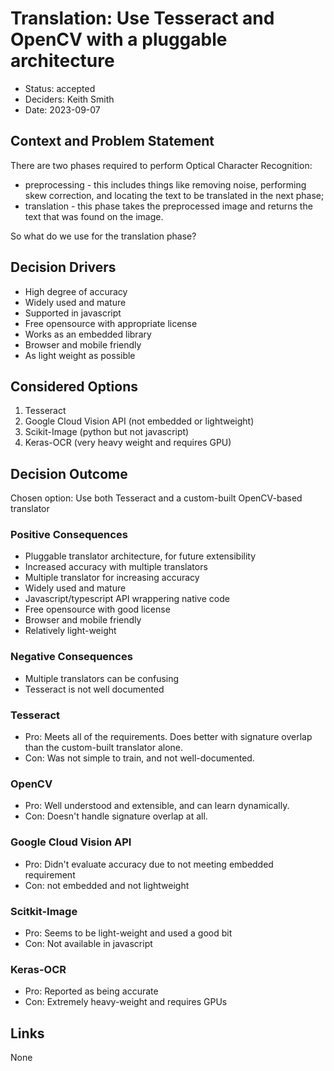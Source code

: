# Translation: Use Tesseract and OpenCV with a pluggable architecture

* Status: accepted
* Deciders: Keith Smith
* Date: 2023-09-07

## Context and Problem Statement

There are two phases required to perform Optical Character Recognition:
* preprocessing - this includes things like removing noise, performing skew correction, and locating the text to be translated in the next phase;
* translation - this phase takes the preprocessed image and returns the text that was found on the image.

So what do we use for the translation phase?

## Decision Drivers

* High degree of accuracy
* Widely used and mature
* Supported in javascript
* Free opensource with appropriate license
* Works as an embedded library
* Browser and mobile friendly
* As light weight as possible

## Considered Options

1. Tesseract
2. Google Cloud Vision API (not embedded or lightweight)
3. Scikit-Image (python but not javascript)
4. Keras-OCR (very heavy weight and requires GPU)

## Decision Outcome

Chosen option: Use both Tesseract and a custom-built OpenCV-based translator

### Positive Consequences

* Pluggable translator architecture, for future extensibility
* Increased accuracy with multiple translators
* Multiple translator for increasing accuracy
* Widely used and mature
* Javascript/typescript API wrappering native code
* Free opensource with good license
* Browser and mobile friendly
* Relatively light-weight

### Negative Consequences

* Multiple translators can be confusing
* Tesseract is not well documented

### Tesseract

* Pro: Meets all of the requirements.  Does better with signature overlap than the custom-built translator alone.
* Con: Was not simple to train, and not well-documented.

### OpenCV

* Pro: Well understood and extensible, and can learn dynamically.
* Con: Doesn't handle signature overlap at all.

### Google Cloud Vision API 

* Pro: Didn't evaluate accuracy due to not meeting embedded requirement
* Con: not embedded and not lightweight

### Scitkit-Image

* Pro: Seems to be light-weight and used a good bit
* Con: Not available in javascript

### Keras-OCR

* Pro: Reported as being accurate
* Con: Extremely heavy-weight and requires GPUs

## Links

None
